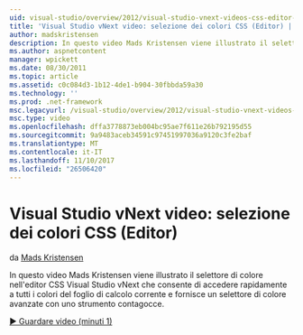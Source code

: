 ```yaml
---
uid: visual-studio/overview/2012/visual-studio-vnext-videos-css-editor-color-picker
title: 'Visual Studio vNext video: selezione dei colori CSS (Editor) | Documenti Microsoft'
author: madskristensen
description: In questo video Mads Kristensen viene illustrato il selettore di colore nell'editor CSS Visual Studio vNext che mostra i colori del foglio di calcolo corrente e fornisce...
ms.author: aspnetcontent
manager: wpickett
ms.date: 08/30/2011
ms.topic: article
ms.assetid: c0c084d3-1b12-4de1-b904-30fbbda59a30
ms.technology: ''
ms.prod: .net-framework
msc.legacyurl: /visual-studio/overview/2012/visual-studio-vnext-videos-css-editor-color-picker
msc.type: video
ms.openlocfilehash: dffa3778873eb004bc95ae7f611e26b792195d55
ms.sourcegitcommit: 9a9483aceb34591c97451997036a9120c3fe2baf
ms.translationtype: MT
ms.contentlocale: it-IT
ms.lasthandoff: 11/10/2017
ms.locfileid: "26506420"
---
```

<a name="visual-studio-vnext-videos-css-editor-color-picker"></a>Visual Studio vNext video: selezione dei colori CSS (Editor)
====================
da [Mads Kristensen](https://github.com/madskristensen)

In questo video Mads Kristensen viene illustrato il selettore di colore nell'editor CSS Visual Studio vNext che consente di accedere rapidamente a tutti i colori del foglio di calcolo corrente e fornisce un selettore di colore avanzate con uno strumento contagocce.

[&#9654; Guardare video (minuti 1)](https://channel9.msdn.com/Blogs/ASP-NET-Site-Videos/visual-studio-vnext-videos-css-editor-color-picker)
